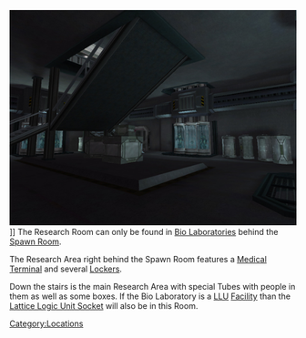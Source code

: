 ![](images/BioLabResearchRoom.jpg "fig:BioLabResearchRoom.jpg")\]\] The
Research Room can only be found in [Bio
Laboratories](Bio_Laboratory.md) behind the [Spawn
Room](Spawn_Room.md).

The Research Area right behind the Spawn Room features a [Medical
Terminal](../items/Medical_Terminal.md) and several
[Lockers](../items/Lockers.md).

Down the stairs is the main Research Area with special Tubes with people
in them as well as some boxes. If the Bio Laboratory is a
[LLU](../terminology/Lattice_Logic_Unit.md) [Facility](Facilities.md) than the [Lattice
Logic Unit Socket](Lattice_Logic_Unit_Socket.md) will also be in
this Room.

[Category:Locations](Category:Locations.md)
